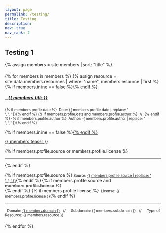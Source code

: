 ```yaml
---
layout: page
permalink: /testing/
title: Testing
description:
nav: true
nav_rank: 2
---
```


## Testing 1

{% assign members = site.members | sort: "title" %}

<div id="members-list" style="margin-top: 20px;">
  {% for members in members %}
    {% assign resource = site.data.members.resources | where: "name", members.resource | first %}
    <div class="members {% if members.inline == false %}hoverable{% endif %}" style="margin-bottom: 20px;" data-domain="{{ members.domain }}" data-subdomain="{{ members.subdomain }}">
      <div class="row no-gutters">
        <div class="team">
          <div class="members-body">
            {% if members.inline == false %}<a href="{{ members.url | relative_url }}">{% endif %}
              <h5 class="members-title"><i class="{{ resource.icon | default: 'fas fa-file' }}"></i>&nbsp;&nbsp; {{ members.title }}</h5></a>
            <p class="members-text"><small class="test-muted">{% if members.profile.date %}<i class="fa-solid fa-calendar"></i>&nbsp; Date: {{ members.profile.date | replace: '<br />', ', ' }}{% endif %}
              {% if members.profile.date and members.profile.author %}&nbsp;&nbsp;//&nbsp;&nbsp;{% endif %}
              {% if members.profile.author %}<i class="fa-solid fa-user"></i>&nbsp; Author: {{ members.profile.author | replace: '<br />', ', ' }}{% endif %}</small></p>
            {% if members.inline == false %}<a href="{{ members.url | relative_url }}">{% endif %}
              <p class="members-text">{{ members.teaser }}</p></a>
            {% if members.profile.source or members.profile.license %}
              <hr class="solid">
            {% endif %}
            <p class="members-text">
              {% if members.profile.source %}<small class="test-muted"><i class="fas fa-link"></i> Source: <a href="{{ members.profile.source }}">{{ members.profile.source | replace: '<br />', ', ' }}</a></small>{% endif %}
              {% if members.profile.source and members.profile.license %}<br>{% endif %}
              {% if members.profile.license %}<small class="test-muted"><i class="fa-solid fa-quote-left"></i>&nbsp; License: {{ members.profile.license }}</small>{% endif %}
            </p>
              <hr class="solid">
            <p class="members-text">
              <small class="test-muted domain"><i class="fa-solid fa-square"></i>&nbsp; Domain: <a href="{{ site.url }}{{ site.baseurl }}{{ members.domain | downcase | replace: ' ', '-' }}">{{ members.domain }}</a> &nbsp;&nbsp;//&nbsp;&nbsp;</small>
              <small class="test-muted subdomain"><i class="fa-solid fa-sitemap"></i>&nbsp; Subdomain: {{ members.subdomain }} &nbsp;&nbsp;//&nbsp;&nbsp;</small>
              <small class="test-muted resource"><i class="fa-solid fa-file"></i>&nbsp; Type of Resource: {{ members.resource }}</small><br>
            </p>
          </div>
        </div>
      </div>
    </div>
  {% endfor %}
</div>
